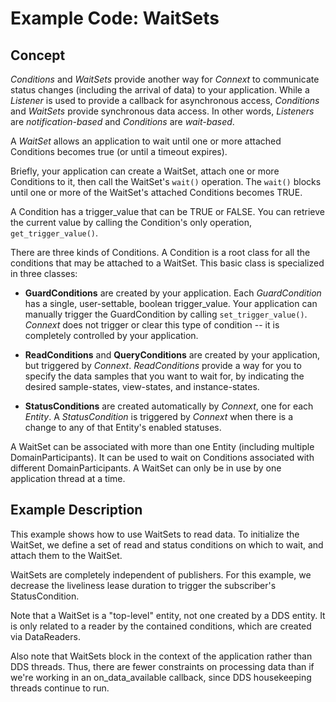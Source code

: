 # Example Code: WaitSets

## Concept
*Conditions* and *WaitSets* provide another way for *Connext* to communicate
status changes (including the arrival of data) to your application. While a
*Listener* is used to provide a callback for asynchronous access, *Conditions*
and *WaitSets* provide synchronous data access. In other words, *Listeners* are
*notification-based* and *Conditions* are *wait-based*.

A *WaitSet* allows an application to wait until one or more attached Conditions
becomes true (or until a timeout expires).

Briefly, your application can create a WaitSet, attach one or more Conditions to
it, then call the WaitSet's `wait()` operation. The `wait()` blocks until one or
more of the WaitSet's attached Conditions becomes TRUE.

A Condition has a trigger_value that can be TRUE or FALSE. You can retrieve the
current value by calling the Condition's only operation, `get_trigger_value()`.

There are three kinds of Conditions. A Condition is a root class for all the
conditions that may be attached to a WaitSet. This basic class is specialized
in three classes:

* **GuardConditions** are created by your application. Each *GuardCondition* has
a single, user-settable, boolean trigger_value. Your application can manually
trigger the GuardCondition by calling `set_trigger_value()`. *Connext* does not
trigger or clear this type of condition -- it is completely controlled by your
application.

* **ReadConditions** and **QueryConditions** are created by your application,
but triggered by *Connext*. *ReadConditions* provide a way for you to specify
the data samples that you want to wait for, by indicating the desired
sample-states, view-states, and instance-states.

* **StatusConditions** are created automatically by *Connext*, one for each
*Entity*. A *StatusCondition* is triggered by *Connext* when there is a change
to any of that Entity's enabled statuses.

A WaitSet can be associated with more than one Entity (including multiple
DomainParticipants). It can be used to wait on Conditions associated with
different DomainParticipants. A WaitSet can only be in use by one application
thread at a time.

## Example Description
This example shows how to use WaitSets to read data. To initialize the WaitSet,
we define a set of read and status conditions on which to wait, and attach them
to the WaitSet.

WaitSets are completely independent of publishers. For this example, we decrease
the liveliness lease duration to trigger the subscriber's StatusCondition.

Note that a WaitSet is a "top-level" entity, not one created by a DDS entity.
It is only related to a reader by the contained conditions, which are created
via DataReaders.

Also note that WaitSets block in the context of the application rather than
DDS threads. Thus, there are fewer constraints on processing data than if
we're working in an on_data_available callback, since DDS housekeeping threads
continue to run.
